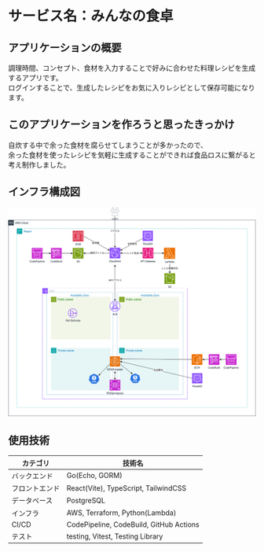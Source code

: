 # サービス名：みんなの食卓

## アプリケーションの概要

調理時間、コンセプト、食材を入力することで好みに合わせた料理レシピを生成するアプリです。  
ログインすることで、生成したレシピをお気に入りレシピとして保存可能になります。

## このアプリケーションを作ろうと思ったきっかけ

自炊する中で余った食材を腐らせてしまうことが多かったので、  
余った食材を使ったレシピを気軽に生成することができれば食品ロスに繋がると考え制作しました。

## インフラ構成図

![インフラ構成図](infra_diagram.png)

## 使用技術

| カテゴリ        | 技術名                                  |
|----------------|----------------------------------------|
| バックエンド     | Go(Echo, GORM)           　            |
| フロントエンド   | React(Vite), TypeScript, TailwindCSS   |
| データベース     | PostgreSQL                             |
| インフラ        | AWS, Terraform, Python(Lambda)         |
| CI/CD         | CodePipeline, CodeBuild, GitHub Actions |
| テスト         | testing, Vitest, Testing Library        |
